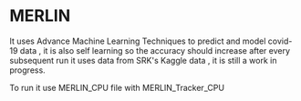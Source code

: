 # MERLIN

It uses Advance Machine Learning Techniques to predict and model covid-19 data , it is also self learning so the accuracy should increase after every subsequent run it uses data from SRK's Kaggle data , it is still a work in progress.  

To run it use MERLIN_CPU file with MERLIN_Tracker_CPU 
